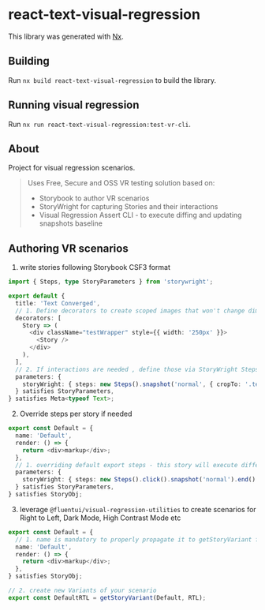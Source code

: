 # react-text-visual-regression

This library was generated with [Nx](https://nx.dev).

## Building

Run `nx build react-text-visual-regression` to build the library.

## Running visual regression

Run `nx run react-text-visual-regression:test-vr-cli`.

## About

Project for visual regression scenarios.

> Uses Free, Secure and OSS VR testing solution based on:
>
> - Storybook to author VR scenarios
> - StoryWright for capturing Stories and their interactions
> - Visual Regression Assert CLI - to execute diffing and updating snapshots baseline

## Authoring VR scenarios

1. write stories following Storybook CSF3 format

```ts
import { Steps, type StoryParameters } from 'storywright';

export default {
  title: 'Text Converged',
  // 1. Define decorators to create scoped images that won't change dimensions over time
  decorators: [
    Story => (
      <div className="testWrapper" style={{ width: '250px' }}>
        <Story />
      </div>
    ),
  ],
  // 2. If interactions are needed , define those via StoryWright Steps API
  parameters: {
    storyWright: { steps: new Steps().snapshot('normal', { cropTo: '.testWrapper' }).end() },
  } satisfies StoryParameters,
} satisfies Meta<typeof Text>;
```

2. Override steps per story if needed

```ts
export const Default = {
  name: 'Default',
  render: () => {
    return <div>markup</div>;
  },
  // 1. overriding default export steps - this story will execute different behaviors
  parameters: {
    storyWright: { steps: new Steps().click().snapshot('normal').end() },
  } satisfies StoryParameters,
} satisfies StoryObj;
```

3. leverage `@fluentui/visual-regression-utilities` to create scenarios for Right to Left, Dark Mode, High Contrast Mode etc

```ts
export const Default = {
  // 1. name is mandatory to properly propagate it to getStoryVariant fn call
  name: 'Default',
  render: () => {
    return <div>markup</div>;
  },
} satisfies StoryObj;

// 2. create new Variants of your scenario
export const DefaultRTL = getStoryVariant(Default, RTL);
```
